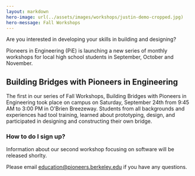 ```yaml
---
layout: markdown
hero-image: url(../assets/images/workshops/justin-demo-cropped.jpg)
hero-message: Fall Workshops
---
```

Are you interested in developing your skills in building and designing?

Pioneers in Engineering (PiE) is launching a new series of monthly workshops for local high school students in September, October and November.

## Building Bridges with Pioneers in Engineering

The first in our series of Fall Workshops, Building Bridges with Pioneers in Engineering took place on campus on Saturday, September 24th from 9:45 AM to 3:00 PM in O'Brien Breezeway. Students from all backgrounds and experiences had tool training, learned about prototyping, design, and participated in designing and constructing their own bridge.

### How to do I sign up?

Information about our second workshop focusing on software will be released shorlty.

Please email [education@pioneers.berkeley.edu](mailto:education@pioneers.berkeley.edu) if you have any questions.
